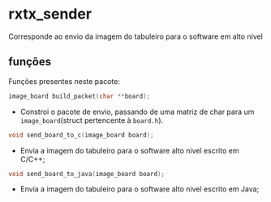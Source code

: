 # rxtx_sender
Corresponde ao envio da imagem do tabuleiro para o software em alto nível

## funções

Funções presentes neste pacote:

```c
image_board build_packet(char **board);
```

- Constroi o pacote de envio, passando de uma matriz de char para um `image_board`(struct pertencente à `board.h`).

```c
void send_board_to_c(image_board board);
```

- Envia a imagem do tabuleiro para o software alto nivel escrito em C/C++;

```c
void send_board_to_java(image_board board);
```

- Envia a imagem do tabuleiro para o software alto nivel escrito em Java;